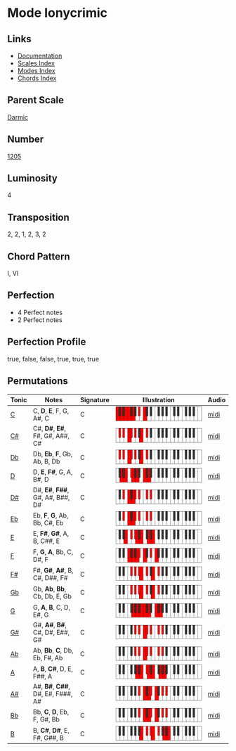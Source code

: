 # Mode Ionycrimic

## Links

- [Documentation](README.md)
- [Scales Index](Scales.md)
- [Modes Index](Modes.md)
- [Chords Index](Chords.md)

## Parent Scale

[Darmic](ScaleDarmic.md)

## Number

[1205](https://ianring.com/musictheory/scales/1205)

## Luminosity

4

## Transposition

2, 2, 1, 2, 3, 2

## Chord Pattern

I, VI

## Perfection

- 4 Perfect notes
- 2 Perfect notes

## Perfection Profile

true, false, false, true, true, true

## Permutations

| Tonic | Notes | Signature | Illustration | Audio |
|-------|-------|-----------|--------------|-------|
| [C](ModeCNaturalIonycrimic.md) | C, **D**, **E**, F, G, A#, C | C | ![CNaturalIonycrimic](ModeCNaturalIonycrimic.png) | [midi](https://github.com/edipermadi/music/blob/main/docs/ModeCNaturalIonycrimic.mid?raw=true) |
| [C#](ModeCSharpIonycrimic.md) | C#, **D#**, **E#**, F#, G#, A##, C# | C | ![CSharpIonycrimic](ModeCSharpIonycrimic.png) | [midi](https://github.com/edipermadi/music/blob/main/docs/ModeCSharpIonycrimic.mid?raw=true) |
| [Db](ModeDFlatIonycrimic.md) | Db, **Eb**, **F**, Gb, Ab, B, Db | C | ![DFlatIonycrimic](ModeDFlatIonycrimic.png) | [midi](https://github.com/edipermadi/music/blob/main/docs/ModeDFlatIonycrimic.mid?raw=true) |
| [D](ModeDNaturalIonycrimic.md) | D, **E**, **F#**, G, A, B#, D | C | ![DNaturalIonycrimic](ModeDNaturalIonycrimic.png) | [midi](https://github.com/edipermadi/music/blob/main/docs/ModeDNaturalIonycrimic.mid?raw=true) |
| [D#](ModeDSharpIonycrimic.md) | D#, **E#**, **F##**, G#, A#, B##, D# | C | ![DSharpIonycrimic](ModeDSharpIonycrimic.png) | [midi](https://github.com/edipermadi/music/blob/main/docs/ModeDSharpIonycrimic.mid?raw=true) |
| [Eb](ModeEFlatIonycrimic.md) | Eb, **F**, **G**, Ab, Bb, C#, Eb | C | ![EFlatIonycrimic](ModeEFlatIonycrimic.png) | [midi](https://github.com/edipermadi/music/blob/main/docs/ModeEFlatIonycrimic.mid?raw=true) |
| [E](ModeENaturalIonycrimic.md) | E, **F#**, **G#**, A, B, C##, E | C | ![ENaturalIonycrimic](ModeENaturalIonycrimic.png) | [midi](https://github.com/edipermadi/music/blob/main/docs/ModeENaturalIonycrimic.mid?raw=true) |
| [F](ModeFNaturalIonycrimic.md) | F, **G**, **A**, Bb, C, D#, F | C | ![FNaturalIonycrimic](ModeFNaturalIonycrimic.png) | [midi](https://github.com/edipermadi/music/blob/main/docs/ModeFNaturalIonycrimic.mid?raw=true) |
| [F#](ModeFSharpIonycrimic.md) | F#, **G#**, **A#**, B, C#, D##, F# | C | ![FSharpIonycrimic](ModeFSharpIonycrimic.png) | [midi](https://github.com/edipermadi/music/blob/main/docs/ModeFSharpIonycrimic.mid?raw=true) |
| [Gb](ModeGFlatIonycrimic.md) | Gb, **Ab**, **Bb**, Cb, Db, E, Gb | C | ![GFlatIonycrimic](ModeGFlatIonycrimic.png) | [midi](https://github.com/edipermadi/music/blob/main/docs/ModeGFlatIonycrimic.mid?raw=true) |
| [G](ModeGNaturalIonycrimic.md) | G, **A**, **B**, C, D, E#, G | C | ![GNaturalIonycrimic](ModeGNaturalIonycrimic.png) | [midi](https://github.com/edipermadi/music/blob/main/docs/ModeGNaturalIonycrimic.mid?raw=true) |
| [G#](ModeGSharpIonycrimic.md) | G#, **A#**, **B#**, C#, D#, E##, G# | C | ![GSharpIonycrimic](ModeGSharpIonycrimic.png) | [midi](https://github.com/edipermadi/music/blob/main/docs/ModeGSharpIonycrimic.mid?raw=true) |
| [Ab](ModeAFlatIonycrimic.md) | Ab, **Bb**, **C**, Db, Eb, F#, Ab | C | ![AFlatIonycrimic](ModeAFlatIonycrimic.png) | [midi](https://github.com/edipermadi/music/blob/main/docs/ModeAFlatIonycrimic.mid?raw=true) |
| [A](ModeANaturalIonycrimic.md) | A, **B**, **C#**, D, E, F##, A | C | ![ANaturalIonycrimic](ModeANaturalIonycrimic.png) | [midi](https://github.com/edipermadi/music/blob/main/docs/ModeANaturalIonycrimic.mid?raw=true) |
| [A#](ModeASharpIonycrimic.md) | A#, **B#**, **C##**, D#, E#, F###, A# | C | ![ASharpIonycrimic](ModeASharpIonycrimic.png) | [midi](https://github.com/edipermadi/music/blob/main/docs/ModeASharpIonycrimic.mid?raw=true) |
| [Bb](ModeBFlatIonycrimic.md) | Bb, **C**, **D**, Eb, F, G#, Bb | C | ![BFlatIonycrimic](ModeBFlatIonycrimic.png) | [midi](https://github.com/edipermadi/music/blob/main/docs/ModeBFlatIonycrimic.mid?raw=true) |
| [B](ModeBNaturalIonycrimic.md) | B, **C#**, **D#**, E, F#, G##, B | C | ![BNaturalIonycrimic](ModeBNaturalIonycrimic.png) | [midi](https://github.com/edipermadi/music/blob/main/docs/ModeBNaturalIonycrimic.mid?raw=true) |
